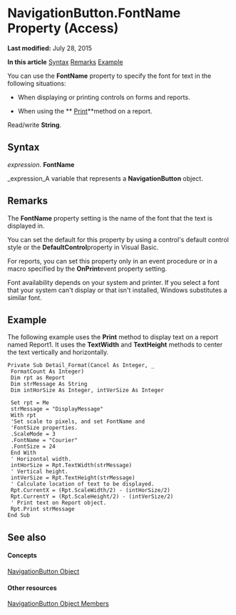 
# NavigationButton.FontName Property (Access)

 **Last modified:** July 28, 2015

 **In this article**
 [Syntax](#sectionSection0)
 [Remarks](#sectionSection1)
 [Example](#sectionSection2)


You can use the  **FontName** property to specify the font for text in the following situations:


- When displaying or printing controls on forms and reports.
    
- When using the  ** [Print](6f8523cc-7b17-ec27-e2c9-a7ae3d5a8c3f.md)**method on a report.
    
Read/write  **String**.

## Syntax
<a name="sectionSection0"> </a>

 _expression_. **FontName**

 _expression_A variable that represents a  **NavigationButton** object.


## Remarks
<a name="sectionSection1"> </a>

The  **FontName** property setting is the name of the font that the text is displayed in.

You can set the default for this property by using a control's default control style or the  **DefaultControl**property in Visual Basic.

For reports, you can set this property only in an event procedure or in a macro specified by the  **OnPrint**event property setting.

Font availability depends on your system and printer. If you select a font that your system can't display or that isn't installed, Windows substitutes a similar font.


## Example
<a name="sectionSection2"> </a>

The following example uses the  **Print** method to display text on a report named Report1. It uses the **TextWidth** and **TextHeight** methods to center the text vertically and horizontally.


```
Private Sub Detail_Format(Cancel As Integer, _ 
 FormatCount As Integer) 
 Dim rpt as Report 
 Dim strMessage As String 
 Dim intHorSize As Integer, intVerSize As Integer 
 
 Set rpt = Me 
 strMessage = "DisplayMessage" 
 With rpt 
 'Set scale to pixels, and set FontName and 
 'FontSize properties. 
 .ScaleMode = 3 
 .FontName = "Courier" 
 .FontSize = 24 
 End With 
 ' Horizontal width. 
 intHorSize = Rpt.TextWidth(strMessage) 
 ' Vertical height. 
 intVerSize = Rpt.TextHeight(strMessage) 
 ' Calculate location of text to be displayed. 
 Rpt.CurrentX = (Rpt.ScaleWidth/2) - (intHorSize/2) 
 Rpt.CurrentY = (Rpt.ScaleHeight/2) - (intVerSize/2) 
 ' Print text on Report object. 
 Rpt.Print strMessage 
End Sub
```


## See also
<a name="sectionSection2"> </a>


#### Concepts


 [NavigationButton Object](ac6ba9b4-45aa-0d92-d01d-fd8e8b9cede6.md)
#### Other resources


 [NavigationButton Object Members](e1d63e3c-ee09-4302-21dc-96fa76cf50fd.md)
